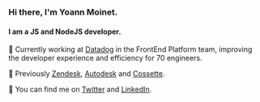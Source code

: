 ### Hi there, I'm Yoann Moinet.

#### I am a JS and NodeJS developer.

🙌   Currently working at [Datadog](https://datadoghq.com/) in the FrontEnd Platform team, improving the developer experience and efficiency for 70 engineers.

📜   Previously [Zendesk](https://zendesk.com/), [Autodesk](https://autodesk.com/) and [Cossette](http://www.cossette.com/en).

🔗   You can find me on [Twitter](https://twitter.com/yoannm) and [LinkedIn](https://www.linkedin.com/in/yoannmoinet/).

<!--
**yoannmoinet/yoannmoinet** is a ✨ _special_ ✨ repository because its `README.md` (this file) appears on your GitHub profile.

Here are some ideas to get you started:

- 🔭 I’m currently working on ...
- 🌱 I’m currently learning ...
- 👯 I’m looking to collaborate on ...
- 🤔 I’m looking for help with ...
- 💬 Ask me about ...
- 📫 How to reach me: ...
- 😄 Pronouns: ...
- ⚡ Fun fact: ...
-->
